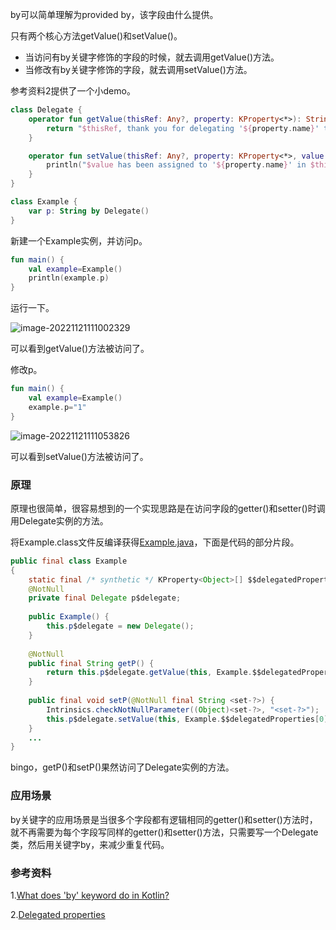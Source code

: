 by可以简单理解为provided by，该字段由什么提供。

只有两个核心方法getValue()和setValue()。

- 当访问有by关键字修饰的字段的时候，就去调用getValue()方法。
- 当修改有by关键字修饰的字段，就去调用setValue()方法。

参考资料2提供了一个小demo。

```kotlin
class Delegate {
    operator fun getValue(thisRef: Any?, property: KProperty<*>): String {
        return "$thisRef, thank you for delegating '${property.name}' to me!"
    }

    operator fun setValue(thisRef: Any?, property: KProperty<*>, value: String) {
        println("$value has been assigned to '${property.name}' in $thisRef.")
    }
}

class Example {
    var p: String by Delegate()
}
```

新建一个Example实例，并访问p。

```kotlin
fun main() {
    val example=Example()
    println(example.p)
}
```

运行一下。

![image-20221121111002329](https://private-pirture-storage.oss-cn-hangzhou.aliyuncs.com/img/image-20221121111002329.png)

可以看到getValue()方法被访问了。

修改p。

```kotlin
fun main() {
    val example=Example()
    example.p="1"
}
```

![image-20221121111053826](https://private-pirture-storage.oss-cn-hangzhou.aliyuncs.com/img/image-20221121111053826.png)

可以看到setValue()方法被访问了。

### 原理

原理也很简单，很容易想到的一个实现思路是在访问字段的getter()和setter()时调用Delegate实例的方法。

将Example.class文件反编译获得[Example.java](../Example.java)，下面是代码的部分片段。

```java
public final class Example
{
    static final /* synthetic */ KProperty<Object>[] $$delegatedProperties;
    @NotNull
    private final Delegate p$delegate;
    
    public Example() {
        this.p$delegate = new Delegate();
    }
    
    @NotNull
    public final String getP() {
        return this.p$delegate.getValue(this, Example.$$delegatedProperties[0]);
    }
    
    public final void setP(@NotNull final String <set-?>) {
        Intrinsics.checkNotNullParameter((Object)<set-?>, "<set-?>");
        this.p$delegate.setValue(this, Example.$$delegatedProperties[0], <set-?>);
    }
    ...
}
```

bingo，getP()和setP()果然访问了Delegate实例的方法。

### 应用场景

by关键字的应用场景是当很多个字段都有逻辑相同的getter()和setter()方法时，就不再需要为每个字段写同样的getter()和setter()方法，只需要写一个Delegate类，然后用关键字by，来减少重复代码。

### 参考资料

1.[What does 'by' keyword do in Kotlin?](https://stackoverflow.com/questions/38250022/what-does-by-keyword-do-in-kotlin)

2.[Delegated properties](https://kotlinlang.org/docs/delegated-properties.html)